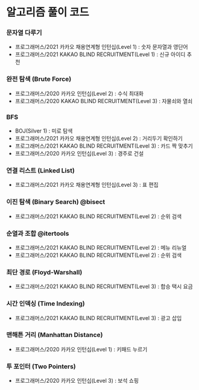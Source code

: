 # 알고리즘 풀이 코드

### 문자열 다루기
- 프로그래머스/2021 카카오 채용연계형 인턴십(Level 1) : 숫자 문자열과 영단어
- 프로그래머스/2021 KAKAO BLIND RECRUITMENT(Level 1) : 신규 아이디 추천

### 완전 탐색 (Brute Force)
- 프로그래머스/2020 카카오 인턴십(Level 2) : 수식 최대화
- 프로그래머스/2020 KAKAO BLIND RECRUITMENT(Level 3) : 자물쇠와 열쇠

### BFS
- BOJ(Silver 1) : 미로 탐색
- 프로그래머스/2021 카카오 채용연계형 인턴십(Level 2) : 거리두기 확인하기
- 프로그래머스/2021 KAKAO BLIND RECRUITMENT(Level 3) : 카드 짝 맞추기
- 프로그래머스/2020 카카오 인턴십(Level 3) : 경주로 건설

### 연결 리스트 (Linked List)
- 프로그래머스/2021 카카오 채용연계형 인턴십(Level 3) : 표 편집

### 이진 탐색 (Binary Search) @bisect
- 프로그래머스/2021 KAKAO BLIND RECRUITMENT(Level 2) : 순위 검색

### 순열과 조합 @itertools
- 프로그래머스/2021 KAKAO BLIND RECRUITMENT(Level 2) : 메뉴 리뉴얼
- 프로그래머스/2021 KAKAO BLIND RECRUITMENT(Level 2) : 순위 검색

### 최단 경로 (Floyd-Warshall)
- 프로그래머스/2021 KAKAO BLIND RECRUITMENT(Level 3) : 합승 택시 요금

### 시간 인덱싱 (Time Indexing)
- 프로그래머스/2021 KAKAO BLIND RECRUITMENT(Level 3) : 광고 삽입

### 맨해튼 거리 (Manhattan Distance)
- 프로그래머스/2020 카카오 인턴십(Level 1) : 키패드 누르기

### 투 포인터 (Two Pointers)
- 프로그래머스/2020 카카오 인턴십(Level 3) : 보석 쇼핑
